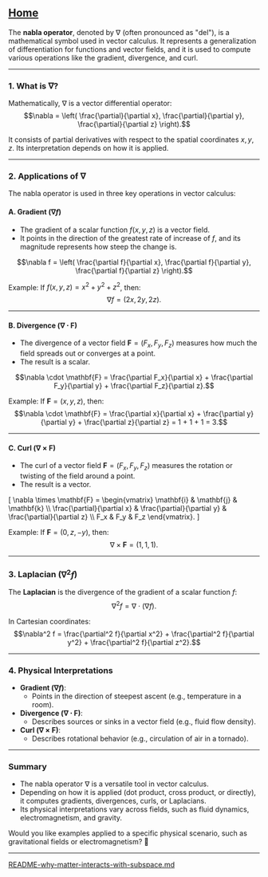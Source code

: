 [Home](https://t2m.io/VwvDcuw)
---

The **nabla operator**, denoted by $\nabla$ (often pronounced as "del"), is a mathematical symbol used in vector calculus. It represents a generalization of differentiation for functions and vector fields, and it is used to compute various operations like the gradient, divergence, and curl.

---

### **1. What is $\nabla$?**
Mathematically, $\nabla$ is a vector differential operator:
$$\nabla = \left( \frac{\partial}{\partial x}, \frac{\partial}{\partial y}, \frac{\partial}{\partial z} \right).$$

It consists of partial derivatives with respect to the spatial coordinates $x, y, z$. Its interpretation depends on how it is applied.

---

### **2. Applications of $\nabla$**
The nabla operator is used in three key operations in vector calculus:

#### **A. Gradient ($\nabla f$)**
- The gradient of a scalar function $f(x, y, z)$ is a vector field.
- It points in the direction of the greatest rate of increase of $f$, and its magnitude represents how steep the change is.

$$\nabla f = \left( \frac{\partial f}{\partial x}, \frac{\partial f}{\partial y}, \frac{\partial f}{\partial z} \right).$$

Example:
If $f(x, y, z) = x^2 + y^2 + z^2$, then:
$$\nabla f = (2x, 2y, 2z).$$

---

#### **B. Divergence ($\nabla \cdot \mathbf{F}$)**
- The divergence of a vector field $\mathbf{F} = (F_x, F_y, F_z)$ measures how much the field spreads out or converges at a point.
- The result is a scalar.

$$\nabla \cdot \mathbf{F} = \frac{\partial F_x}{\partial x} + \frac{\partial F_y}{\partial y} + \frac{\partial F_z}{\partial z}.$$

Example:
If $\mathbf{F} = (x, y, z)$, then:
$$\nabla \cdot \mathbf{F} = \frac{\partial x}{\partial x} + \frac{\partial y}{\partial y} + \frac{\partial z}{\partial z} = 1 + 1 + 1 = 3.$$

---

#### **C. Curl ($\nabla \times \mathbf{F}$)**
- The curl of a vector field $\mathbf{F} = (F_x, F_y, F_z)$ measures the rotation or twisting of the field around a point.
- The result is a vector.

\[
\nabla \times \mathbf{F} =
\begin{vmatrix}
\mathbf{i} & \mathbf{j} & \mathbf{k} \\\\
\frac{\partial}{\partial x} & \frac{\partial}{\partial y} & \frac{\partial}{\partial z} \\\\
F_x & F_y & F_z
\end{vmatrix}.
\]

Example:
If $\mathbf{F} = (0, z, -y)$, then:
$$\nabla \times \mathbf{F} = (1, 1, 1).$$

---

### **3. Laplacian ($\nabla^2 f$)**
The **Laplacian** is the divergence of the gradient of a scalar function $f$:
$$\nabla^2 f = \nabla \cdot (\nabla f).$$

In Cartesian coordinates:
$$\nabla^2 f = \frac{\partial^2 f}{\partial x^2} + \frac{\partial^2 f}{\partial y^2} + \frac{\partial^2 f}{\partial z^2}.$$

---

### **4. Physical Interpretations**
- **Gradient ($\nabla f$)**:
  - Points in the direction of steepest ascent (e.g., temperature in a room).
- **Divergence ($\nabla \cdot \mathbf{F}$)**:
  - Describes sources or sinks in a vector field (e.g., fluid flow density).
- **Curl ($\nabla \times \mathbf{F}$)**:
  - Describes rotational behavior (e.g., circulation of air in a tornado).

---

### **Summary**
- The nabla operator $\nabla$ is a versatile tool in vector calculus.
- Depending on how it is applied (dot product, cross product, or directly), it computes gradients, divergences, curls, or Laplacians.
- Its physical interpretations vary across fields, such as fluid dynamics, electromagnetism, and gravity.

Would you like examples applied to a specific physical scenario, such as gravitational fields or electromagnetism? 🚀


---

[README-why-matter-interacts-with-subspace.md](https://t2m.io/Xdq4vFO)
